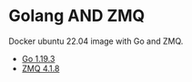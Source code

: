 # Golang AND ZMQ
Docker ubuntu 22.04 image with Go and ZMQ.

* [Go 1.19.3](https://golang.org)
* [ZMQ 4.1.8](http://zeromq.org)


